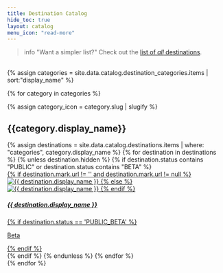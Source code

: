 ```yaml
---
title: Destination Catalog
hide_toc: true
layout: catalog
menu_icon: "read-more"
---
```


> info "Want a simpler list?"
> Check out the [list of _all_ destinations](/docs/connections/destinations/catalog/index-all/).

<br>
<div class="destinations-catalog">
  {% assign categories = site.data.catalog.destination_categories.items | sort:"display_name" %}

  {% for category in categories %}
    <div class="destinations-catalog__section markdown">
      {% assign category_icon = category.slug | slugify %}
      <h2 class="destinations-catalog__title flex flex--middle" id="{{ category.slug | slugify }}">
      {{category.display_name}}
      </h2>
      <div class="flex flex--wrap waffle waffle--xlarge">
        {% assign destinations = site.data.catalog.destinations.items | where: "categories", category.display_name %}
        {% for destination in destinations %}
        {% unless destination.hidden %}
            {% if destination.status contains "PUBLIC" or destination.status contains "BETA" %}
              <div class="flex__column flex__column--6">
                <a class="thumbnail-integration flex flex--middle" href="{{ site.baseurl }}/{{ destination.url }}/">
                  <div class="thumbnail-integration__content">
                    <div class="flex flex--wrap flex--middle waffle waffle--xlarge@medium">
                      <div class="flex__column flex__column--12 flex__column--2@medium thumbnail-integration__logo-wrapper">
                        {% if destination.mark.url != '' and destination.mark.url != null %}
                          <img class="thumbnail-integration__logo image" alt="{{ destination.display_name }}" src="{{ destination.mark.url }}">
                        {% else %}
                          <img class="thumbnail-integration__logo image" alt="{{ destination.display_name }}" src="{{ destination.logo.url }}">
                        {% endif %}
                      </div>
                      <h5 class="flex__column flex__column--12 flex__column--10@medium">{{ destination.display_name }}</h5>
                    </div>
                  </div>
                  {% if destination.status == 'PUBLIC_BETA' %}
                    <p class="thumbnail-integration__label">Beta</p>
                  {% endif %}
                </a>
              </div>
            {% endif %}
          {% endunless %}
        {% endfor %}
      </div>
    </div>
  {% endfor %}
</div>
